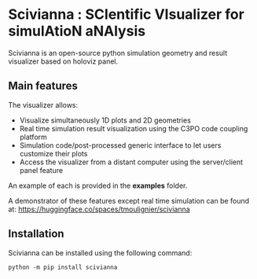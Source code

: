 # Scivianna : SCIentific VIsualizer for simulAtioN aNAlysis 

Scivianna is an open-source python simulation geometry and result visualizer based on holoviz panel. 

##  Main features

The visualizer allows:

-   Visualize simultaneously 1D plots and 2D geometries
-   Real time simulation result visualization using the C3PO code coupling platform
-   Simulation code/post-processed generic interface to let users customize their plots 
-   Access the visualizer from a distant computer using the server/client panel feature

An example of each is provided in the **examples** folder.

A demonstrator of these features except real time simulation can be found at:
https://huggingface.co/spaces/tmoulignier/scivianna

##  Installation

Scivianna can be installed using the following command:

```
python -m pip install scivianna
```
